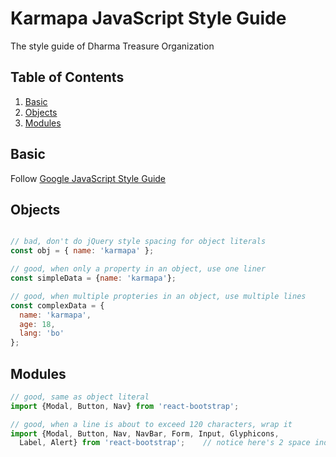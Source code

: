 # Karmapa JavaScript Style Guide
The style guide of Dharma Treasure Organization

## Table of Contents

  1. [Basic](#basic)
  2. [Objects](#objects)
  3. [Modules](#modules)

## Basic
Follow [Google JavaScript Style Guide](https://google.github.io/styleguide/javascriptguide.xml)

## Objects

```javascript

// bad, don't do jQuery style spacing for object literals
const obj = { name: 'karmapa' };

// good, when only a property in an object, use one liner
const simpleData = {name: 'karmapa'};

// good, when multiple propteries in an object, use multiple lines
const complexData = {
  name: 'karmapa',
  age: 18,
  lang: 'bo'
};

```
## Modules

```javascript
// good, same as object literal
import {Modal, Button, Nav} from 'react-bootstrap';

// good, when a line is about to exceed 120 characters, wrap it
import {Modal, Button, Nav, NavBar, Form, Input, Glyphicons,
  Label, Alert} from 'react-bootstrap';    // notice here's 2 space indent at the second line
```
